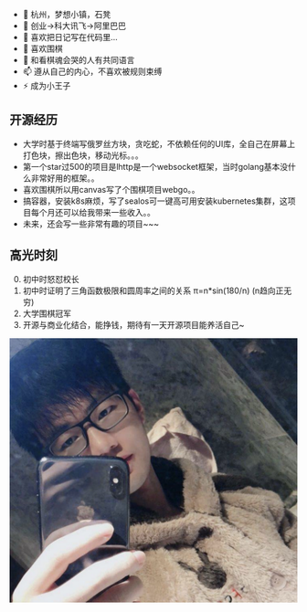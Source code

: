 - 🔭 杭州，梦想小镇，石凳
- 🌱 创业->科大讯飞->阿里巴巴
- 👯 喜欢把日记写在代码里...
- 🤔 喜欢围棋
- 💬 和看棋魂会哭的人有共同语言
- 📫 遵从自己的内心，不喜欢被规则束缚
- ⚡  成为小王子

## 开源经历

* 大学时基于终端写俄罗丝方块，贪吃蛇，不依赖任何的UI库，全自己在屏幕上打色块，擦出色块，移动光标。。。
* 第一个star过500的项目是lhttp是一个websocket框架，当时golang基本没什么非常好用的框架。。
* 喜欢围棋所以用canvas写了个围棋项目webgo。。
* 搞容器，安装k8s麻烦，写了sealos可一键高可用安装kubernetes集群，这项目每个月还可以给我带来一些收入。。
* 未来，还会写一些非常有趣的项目~~~

## 高光时刻

0. 初中时怒怼校长
1. 初中时证明了三角函数极限和圆周率之间的关系 π=n*sin(180/n) (n趋向正无穷)
2. 大学围棋冠军
3. 开源与商业化结合，能挣钱，期待有一天开源项目能养活自己~

![](https://github.com/fanux/fanux/blob/main/avatar.png?raw=true)
